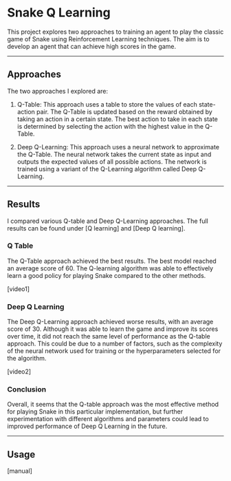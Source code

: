 ﻿# Snake Q Learning
This project explores two approaches to training an agent to play the classic game of Snake using Reinforcement Learning techniques. The aim is to develop an agent that can achieve high scores in the game.

---

## Approaches
The two approaches I explored are:

1. Q-Table: This approach uses a table to store the values of each state-action pair. The Q-Table is updated based on the reward obtained by taking an action in a certain state. The best action to take in each state is determined by selecting the action with the highest value in the Q-Table.


2. Deep Q-Learning: This approach uses a neural network to approximate the Q-Table. The neural network takes the current state as input and outputs the expected values of all possible actions. The network is trained using a variant of the Q-Learning algorithm called Deep Q-Learning.

---

## Results

I compared various Q-table and Deep Q-Learning approaches. The full results can be found under [Q learning] and [Deep Q learning].

### Q Table

The Q-Table approach achieved the best results. The best model reached an average score of 60. The Q-learning algorithm was able to effectively learn a good policy for playing Snake compared to the other methods.

[video1]

### Deep Q Learning

The Deep Q-Learning approach achieved worse results, with an average score of 30. Although it was able to learn the game and improve its scores over time, it did not reach the same level of performance as the Q-table approach. This could be due to a number of factors, such as the complexity of the neural network used for training or the hyperparameters selected for the algorithm.

[video2]

### Conclusion 

Overall, it seems that the Q-table approach was the most effective method for playing Snake in this particular implementation, but further experimentation with different algorithms and parameters could lead to improved performance of Deep Q Learning in the future.

---

## Usage

[manual]


